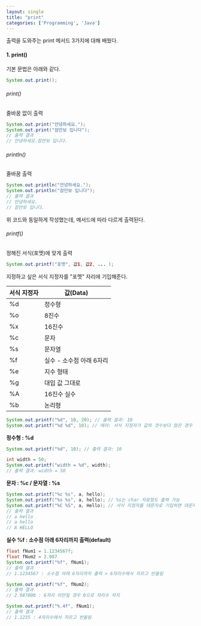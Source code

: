 ```yaml
---
layout: single
title: "print"
categories: ['Programming', 'Java']
---
```

   
   
출력을 도와주는 print 메서드 3가지에 대해 배웠다.   
   

#### 1. print()
기본 문법은 아래와 같다.   
``` java
System.out.print();
```   
   
   

###### print()
줄바꿈 없이 출력
``` java
System.out.print("안녕하세요.");
System.out.print("잠만보 입니다");
// 출력 결과
// 안녕하세요.잠만보 입니다.
```
   
###### println()
줄바꿈 출력   
``` java
System.out.println("안녕하세요.");
System.out.println("잠만보 입니다");
// 출력 결과
// 안녕하세요.
// 잠만보 입니다.
```
   
위 코드와 동일하게 작성했는데, 메서드에 따라 다르게 출력된다.   
   
###### printf()
정해진 서식(포멧)에 맞게 출력   
``` java
System.out.printf("포멧", 값1, 값2, ... );
```
   
지정하고 싶은 서식 지정자를 "포멧" 자리에 기입해준다.   
   
|서식 지정자|값(Data)|
|------|---|
|%d|정수형|
|%o|8진수|
|%x|16진수|
|%c|문자|
|%s|문자열|
|%f|실수 - 소수점 아래 6자리|
|%e|지수 형태|
|%g|대입 값 그대로|
|%A|16진수 실수|
|%b|논리형|
   
    
``` java
System.out.printf("%d", 10, 20); // 출력 결과: 10
System.out.printf("%d %d", 10); // 에러: 서식 지정자가 값의 갯수보다 많은 경우
```
   
**정수형 : %d**
``` java
System.out.printf("%d", 10); // 출력 결과: 10

int width = 50;
System.out.printf("width = %d", width);
// 출력 결과: width = 50
```
   
**문자 : %c / 문자열 : %s**
``` java
System.out.printf("%c %s", a, hello);
System.out.printf("%s %s", a, hello); // %s는 char 자료형도 출력 가능
System.out.printf("%C %S", a, Hello); // 서식 지정자를 대문자로 기입하면 대문자로 출력
// 출력 결과
// a hello
// a hello
// A HELLO
```
   
**실수 %f : 소수점 아래 6자리까지 출력(default)**
``` java
float fNum1 = 1.1234567f;
float fNum2 = 2.987
System.out.printf("%f", fNum1);
// 출력 결과
// 1.1234567 : 소수점 아래 6자리까지 출력 > 6자리수에서 자르고 반올림

System.out.printf("%f", fNum2);
// 출력 결과
// 2.987000 : 6자리 미만일 경우 0으로 자리수 차지

System.out.printf("%.4f", fNum1);
// 출력 결과
// 1.1235 : 4자리수에서 자르고 반올림
```
   
